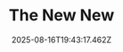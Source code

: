 ---
title: "The New New"
date: "2025-08-16T19:43:17.462Z"
read_year: "NO"
recommendation: '3'
url: /bookshelf/the-new-new
---